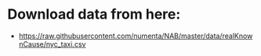 # Download data from here:

- https://raw.githubusercontent.com/numenta/NAB/master/data/realKnownCause/nyc_taxi.csv